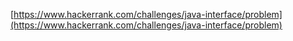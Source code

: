 [https://www.hackerrank.com/challenges/java-interface/problem](https://www.hackerrank.com/challenges/java-interface/problem)